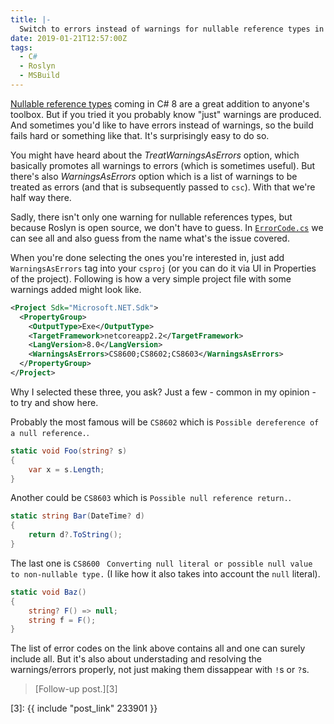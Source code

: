 ```yaml
---
title: |-
  Switch to errors instead of warnings for nullable reference types in C# 8
date: 2019-01-21T12:57:00Z
tags:
  - C#
  - Roslyn
  - MSBuild
---
```

[Nullable reference types][1] coming in C# 8 are a great addition to anyone's toolbox. But if you tried it you probably know "just" warnings are produced. And sometimes you'd like to have errors instead of warnings, so the build fails hard or something like that. It's surprisingly easy to do so.

<!-- excerpt -->

You might have heard about the _TreatWarningsAsErrors_ option, which basically promotes all warnings to errors (which is sometimes useful). But there's also _WarningsAsErrors_ option which is a list of warnings to be treated as errors (and that is subsequently passed to `csc`). With that we're half way there.

Sadly, there isn't only one warning for nullable references types, but because Roslyn is open source, we don't have to guess. In [`ErrorCode.cs`][2] we can see all and also guess from the name what's the issue covered.

When you're done selecting the ones you're interested in, just add `WarningsAsErrors` tag into your `csproj` (or you can do it via UI in Properties of the project). Following is how a very simple project file with some warnings added might look like.

```xml
<Project Sdk="Microsoft.NET.Sdk">
  <PropertyGroup>
    <OutputType>Exe</OutputType>
    <TargetFramework>netcoreapp2.2</TargetFramework>
    <LangVersion>8.0</LangVersion>
    <WarningsAsErrors>CS8600;CS8602;CS8603</WarningsAsErrors>
  </PropertyGroup>
</Project>
```

Why I selected these three, you ask? Just a few - common in my opinion - to try and show here.

Probably the most famous will be `CS8602` which is `Possible dereference of a null reference.`.

```csharp
static void Foo(string? s)
{
    var x = s.Length;
}
```

Another could be `CS8603` which is `Possible null reference return.`.

```csharp
static string Bar(DateTime? d)
{
    return d?.ToString();
}
```

The last one is `CS8600` ` Converting null literal or possible null value to non-nullable type.` (I like how it also takes into account the `null` literal).

```csharp
static void Baz()
{
    string? F() => null;
    string f = F();
}
```

The list of error codes on the link above contains all and one can surely include all. But it's also about understading and resolving the warnings/errors properly, not just making them dissappear with `!`s or `?`s.

> [Follow-up post.][3]

[1]: https://docs.microsoft.com/en-us/dotnet/csharp/nullable-references
[2]: https://github.com/dotnet/roslyn/blob/f74016a74c964faa446c9514d94af59af5fe24db/src/Compilers/CSharp/Portable/Errors/ErrorCode.cs#L1629
[3]: {{ include "post_link" 233901 }}
